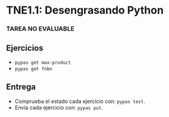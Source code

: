 # TNE1.1: Desengrasando Python

### TAREA NO EVALUABLE

## Ejercicios

- `pypas get max-product`
- `pypas get fnbn`

## Entrega

- Comprueba el estado cada ejercicio con: `pypas test`.
- Envía cada ejercicio con: `pypas put`.
